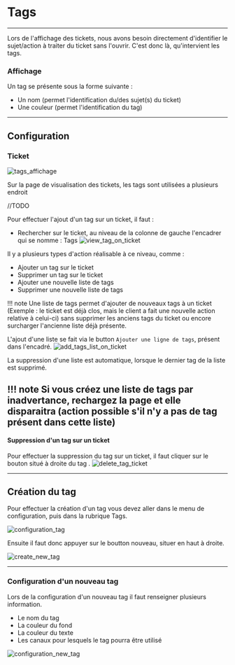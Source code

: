 # Tags
---

Lors de l'affichage des tickets, nous avons besoin directement d'identifier le sujet/action à traiter du ticket sans l'ouvrir.
C'est donc là, qu'intervient les tags.

### Affichage

Un tag se présente sous la forme suivante :

* Un nom (permet l'identification du/des sujet(s) du ticket)
* Une couleur (permet l'identification du tag)


---
## Configuration

### Ticket
![tags_affichage](assets/affichage_tag.png)

Sur la page de visualisation des tickets, les tags sont utilisées a plusieurs endroit

//TODO

Pour effectuer l'ajout d'un tag sur un ticket, il faut :

* Rechercher sur le ticket, au niveau de la colonne de gauche l'encadrer qui se nomme : Tags
![view_tag_on_ticket](assets/create_new_tag.gif)

Il y a plusieurs types d'action réalisable à ce niveau, comme :

* Ajouter un tag sur le ticket
* Supprimer un tag sur le ticket
* Ajouter une nouvelle liste de tags
* Supprimer une nouvelle liste de tags

!!! note
    Une liste de tags permet d'ajouter de nouveaux tags à un ticket (Exemple : le ticket est déjà clos, mais le client a fait une nouvelle action relative à celui-ci) sans supprimer les anciens tags du ticket ou encore surcharger l'ancienne liste déjà présente.

L'ajout d'une liste se fait via le button `Ajouter une ligne de tags`, présent dans l'encadré.
![add_tags_list_on_ticket](assets/add_tagList.png)

La suppression d'une liste est automatique, lorsque le dernier tag de la liste est supprimé.

!!! note
    Si vous créez une liste de tags par inadvertance, rechargez la page et elle disparaitra (action possible s'il n'y a pas de tag présent dans cette liste)
---
#### Suppression d'un tag sur un ticket

Pour effectuer la suppression du tag sur un ticket, il faut cliquer sur le bouton situé à droite du tag .
![delete_tag_ticket](assets/tag_delete.png)

---
## Création du tag

Pour effectuer la création d'un tag vous devez aller dans le menu de configuration, puis dans la rubrique Tags.

![configuration_tag](assets/configuration_tag.gif)

Ensuite il faut donc appuyer sur le boutton nouveau, situer en haut à droite.

![create_new_tag](assets/configure_new_tag.png)

---

### Configuration d'un nouveau tag

Lors de la configuration d'un nouveau tag il faut renseigner plusieurs information.

* Le nom du tag 
* La couleur du fond
* La couleur du texte
* Les canaux pour lesquels le tag pourra être utilisé

![configuration_new_tag](assets/configuration_new_tag.gif)
